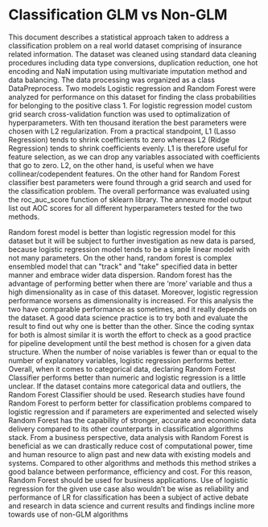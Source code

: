 # Classification GLM vs Non-GLM
This document describes a statistical approach taken to address a classification problem on a real world dataset
comprising of insurance related information. The dataset was cleaned using standard data cleaning procedures
including data type conversions, duplication reduction, one hot encoding and NaN imputation using
multivariate imputation method and data balancing. The data processing was organized as a class
DataPreprocess. Two models Logistic regression and Random Forest were analyzed for performance on this
dataset for finding the class probabilities for belonging to the positive class 1.
For logistic regression model custom grid search cross-validation function was used to optimalization of
hyperparameters. With ten thousand iteration the best parameters were chosen with L2 regularization. From
a practical standpoint, L1 (Lasso Regression) tends to shrink coefficients to zero whereas L2 (Ridge Regression)
tends to shrink coefficients evenly. L1 is therefore useful for feature selection, as we can drop any variables
associated with coefficients that go to zero. L2, on the other hand, is useful when we have
collinear/codependent features. On the other hand for Random Forest classifier best parameters were found
through a grid search and used for the classification problem. The overall performance was evaluated using
the roc_auc_score function of sklearn library.
The annexure model output list out AOC scores for all different hyperparameters tested for the two methods.

Random forest model is better than logistic regression model for this dataset but it will be subject to further
investigation as new data is parsed, because logistic regression model tends to be a simple linear model with
not many parameters. On the other hand, random forest is complex ensembled model that can "track" and
"take" specified data in better manner and embrace wider data dispersion. Random forest has the advantage
of performing better when there are ‘more’ variable and thus a high dimensionality as in case of this dataset.
Moreover, logistic regression performance worsens as dimensionality is increased. For this analysis the two
have comparable performance as sometimes, and it really depends on the dataset. A good data science
practice is to try both and evaluate the result to find out why one is better than the other. Since the coding
syntax for both is almost similar it is worth the effort to check as a good practice for pipeline development until
the best method is chosen for a given data structure.
When the number of noise variables is fewer than or equal to the number of explanatory variables, logistic
regression performs better. Overall, when it comes to categorical data, declaring Random Forest Classifier
performs better than numeric and logistic regression is a little unclear. If the dataset contains more categorical
data and outliers, the Random Forest Classifier should be used.
Research studies have found Random Forest to perform better for classification problems compared to logistic
regression and if parameters are experimented and selected wisely Random Forest has the capability of
stronger, accurate and economic data delivery compared to its other counterparts in classification algorithms
stack. From a business perspective, data analysis with Random Forest is beneficial as we can drastically reduce 
cost of computational power, time and human resource to align past and new data with existing models and
systems. Compared to other algorithms and methods this method strikes a good balance between
performance, efficiency and cost. For this reason, Random Forest should be used for business applications.
Use of logistic regression for the given use case also wouldn’t be wise as reliability and performance of LR for
classification has been a subject of active debate and research in data science and current results and findings
incline more towards use of non-GLM algorithms
